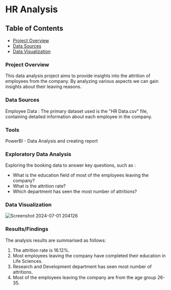 # HR Analysis

## Table of Contents

- [Project Overview](#project-overview)
- [Data Sources](#data-sources)
- [Data Visualization](#data-visualization)

### Project Overview 

This data analysis project aims to provide insights into the attrition of employees from the company. By analyzing various aspects we can gain insights about their leaving reasons.

### Data Sources 

Employee Data : The primary dataset used is the "HR Data.csv" file, containing detailed information about each employee in the company.

### Tools

PowerBI - Data Analysis and creating report

### Exploratory Data Analysis

Exploring the booking data to answer key questions, such as :

- What is the education field of most of the employees leaving the company?
- What is the attrition rate?
- Which department has seen the most number of attritions?

### Data Visualization 
![Screenshot 2024-07-01 204126](https://github.com/shubh-20-am/Hotel_Chain_Analysis/assets/141903981/47534d62-7d07-4a55-af38-25eaabc2e5ba)


### Results/Findings

The analysis results are summarised as follows:
1. The attrition rate is 16.12%.
2. Most employees leaving the company have completed their education in Life Sciences.
3. Research and Development department has seen most number of attritions.
4. Most of the employees leaving the company are from the age group 26-35.

